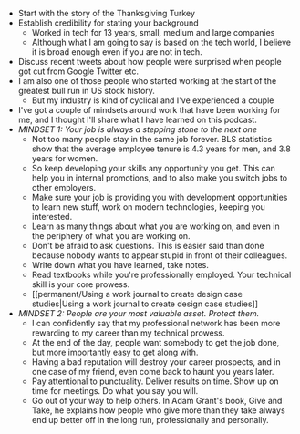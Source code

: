 
- Start with the story of the Thanksgiving Turkey
- Establish credibility for stating your background
	- Worked in tech for 13 years, small, medium and large companies
	- Although what I am going to say is based on the tech world, I believe it is broad enough even if you are not in tech.
- Discuss recent tweets about how people were surprised when people got cut from Google Twitter etc.
- I am also one of those people who started working at the start of the greatest bull run in US stock history.
	- But my industry is kind of cyclical and I've experienced a couple
- I've got a couple of mindsets around work that have been working for me, and I thought I'll share what I have learned on this podcast.
- *MINDSET 1: Your job is always a stepping stone to the next one*
	- Not too many people stay in the same job forever. BLS statistics show that the average employee tenure is 4.3 years for men, and 3.8 years for women.
	- So keep developing your skills any opportunity you get. This can help you in internal promotions, and to also make you switch jobs to other employers.
	- Make sure your job is providing you with development opportunities to learn new stuff, work on modern technologies, keeping you interested.
	- Learn as many things about what you are working on, and even in the periphery of what you are working on.
	- Don't be afraid to ask questions. This is easier said than done because nobody wants to appear stupid in front of their colleagues.
	- Write down what you have learned, take notes.
	- Read textbooks while you're professionally employed. Your technical skill is your core prowess. 
	- [[permanent/Using a work journal to create design case studies|Using a work journal to create design case studies]]
- *MINDSET 2:  People are your most valuable asset. Protect them.*
	- I can confidently say that my professional network has been more rewarding to my career than my technical prowess. 
	- At the end of the day, people want somebody to get the job done, but more importantly easy to get along with.
	- Having a bad reputation will destroy your career prospects, and in one case of my friend, even come back to haunt you years later.
	- Pay attentional to punctuality. Deliver results on time. Show up on time for meetings. Do what you say you will.
	- Go out of your way to help others. In Adam Grant's book, Give and Take, he explains how people who give more than they take always end up better off in the long run, professionally and personally.